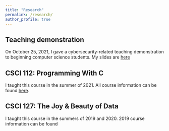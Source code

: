 ```yaml
---
title: "Research"
permalink: /research/
author_profile: true
---
```


## Teaching demonstration

On October 25, 2021, I gave a cybersecurity-related teaching demonstration to
beginning computer science students. My slides are [here](http://lgw2.github.io/files/security_teaching_demo.pdf)

## CSCI 112: Programming With C

I taught this course in the summer of 2021. All course information can be found
[here](http://lgw2.github.io/teaching/csci-112-summer-2021/syllabus/).

## CSCI 127: The Joy & Beauty of Data

I taught this course in the summers of 2019 and 2020. 2019 course information can be found
